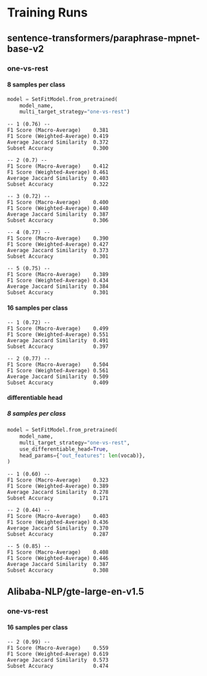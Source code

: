 # Training Runs

## sentence-transformers/paraphrase-mpnet-base-v2

### one-vs-rest 

#### 8 samples per class

```python
model = SetFitModel.from_pretrained(
    model_name,
    multi_target_strategy="one-vs-rest")
```

```text
-- 1 (0.76) --
F1 Score (Macro-Average)   	0.381
F1 Score (Weighted-Average)	0.419
Average Jaccard Similarity 	0.372
Subset Accuracy            	0.300

-- 2 (0.7) --
F1 Score (Macro-Average)   	0.412
F1 Score (Weighted-Average)	0.461
Average Jaccard Similarity 	0.403
Subset Accuracy            	0.322

-- 3 (0.72) --
F1 Score (Macro-Average)   	0.400
F1 Score (Weighted-Average)	0.440
Average Jaccard Similarity 	0.387
Subset Accuracy            	0.306

-- 4 (0.77) --
F1 Score (Macro-Average)   	0.390
F1 Score (Weighted-Average)	0.427
Average Jaccard Similarity 	0.373
Subset Accuracy            	0.301

-- 5 (0.75) --
F1 Score (Macro-Average)   	0.389
F1 Score (Weighted-Average)	0.434
Average Jaccard Similarity 	0.384
Subset Accuracy            	0.301
```


#### 16 samples per class

```text
-- 1 (0.72) --
F1 Score (Macro-Average)   	0.499
F1 Score (Weighted-Average)	0.551
Average Jaccard Similarity 	0.491
Subset Accuracy            	0.397

-- 2 (0.77) --
F1 Score (Macro-Average)   	0.504
F1 Score (Weighted-Average)	0.561
Average Jaccard Similarity 	0.509
Subset Accuracy            	0.409
```


#### differentiable head

##### 8 samples per class

```python
model = SetFitModel.from_pretrained(
    model_name,
    multi_target_strategy="one-vs-rest",
    use_differentiable_head=True,
    head_params={"out_features": len(vocab)},
)
```

```text
-- 1 (0.60) --
F1 Score (Macro-Average)   	0.323
F1 Score (Weighted-Average)	0.389
Average Jaccard Similarity 	0.278
Subset Accuracy            	0.171

-- 2 (0.44) --
F1 Score (Macro-Average)   	0.403
F1 Score (Weighted-Average)	0.436
Average Jaccard Similarity 	0.370
Subset Accuracy            	0.287

-- 5 (0.85) --
F1 Score (Macro-Average)   	0.408
F1 Score (Weighted-Average)	0.446
Average Jaccard Similarity 	0.387
Subset Accuracy            	0.308
```

## Alibaba-NLP/gte-large-en-v1.5

### one-vs-rest 

#### 16 samples per class

```text
-- 2 (0.99) --
F1 Score (Macro-Average)   	0.559
F1 Score (Weighted-Average)	0.619
Average Jaccard Similarity 	0.573
Subset Accuracy            	0.474
```